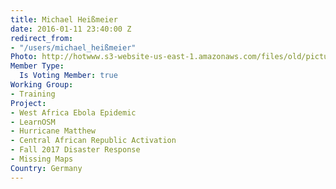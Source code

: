 ```yaml
---
title: Michael Heißmeier
date: 2016-01-11 23:40:00 Z
redirect_from:
- "/users/michael_heißmeier"
Photo: http://hotwww.s3-website-us-east-1.amazonaws.com/files/old/pictures/picture-322-1452592487.jpg
Member Type:
  Is Voting Member: true
Working Group:
- Training
Project:
- West Africa Ebola Epidemic
- LearnOSM
- Hurricane Matthew
- Central African Republic Activation
- Fall 2017 Disaster Response
- Missing Maps
Country: Germany
---
```


